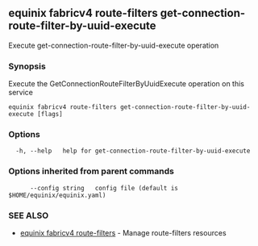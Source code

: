 ## equinix fabricv4 route-filters get-connection-route-filter-by-uuid-execute

Execute get-connection-route-filter-by-uuid-execute operation

### Synopsis

Execute the GetConnectionRouteFilterByUuidExecute operation on this service

```
equinix fabricv4 route-filters get-connection-route-filter-by-uuid-execute [flags]
```

### Options

```
  -h, --help   help for get-connection-route-filter-by-uuid-execute
```

### Options inherited from parent commands

```
      --config string   config file (default is $HOME/equinix/equinix.yaml)
```

### SEE ALSO

* [equinix fabricv4 route-filters](equinix_fabricv4_route-filters.md)	 - Manage route-filters resources

